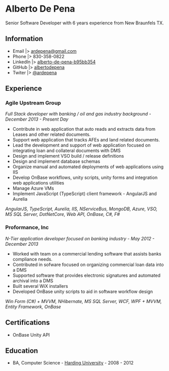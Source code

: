 # Alberto De Pena

Senior Software Developer with 6 years experience from New Braunfels TX.

## Information

* Email    |> ardepena@gmail.com
* Phone    |> 830-358-0822
* LinkedIn |> <a href="https://www.linkedin.com/in/alberto-de-pena-b95bb354/">alberto-de-pena-b95bb354</a>
* GitHub   |> <a href="https://github.com/albertodepena">albertodepena</a>
* Twiter   |> <a href="https://twitter.com/ardepena">@ardepena</a>

## Experience

### Agile Upstream Group

*Full Stack developer with banking / oil and gas industry background - December 2013 - Present Day*

* Contribute in web application that auto reads and extracts data from Leases and other related documents.
* Support web application that tracks AFEs and land related documents.
* Lead the development and support of web application focused on integrating loan and collateral documents with DMS
* Design and implement VSO build / release definitions
* Design and implement database schemas
* Organize manual and automated deployments of web applications using IIS
* Develop OnBase workflows, unity scripts, unity forms and integration web applications utilities
* Manage Azure VMs
* Implement JavaScript (TypeScript) client framework - AngularJS and Aurelia

*AngularJS, TypeScript, Aurelia, IIS, NServiceBus, MongoDB, Azure, VSO, MS SQL Server, DotNetCore, Web API, OnBase, C#, F#*

### Proformance, Inc

*N-Tier application developer focused on banking industry - May 2012 - December 2013*

* Worked with team on a commercial lending software that assists banks compliance needs. 
* Contributed in sofware focused on organizing commercial loan data into a DMS
* Supported software that provides electronic signatures and automated archival into a DMS
* Built several WiX installers
* Developed OnBase unity scripts to aid in software workflow design

*Win Form (C#) + MVVM, NHibernate, MS SQL Server, WCF, WPF + MVVM, Entity Framework, OnBase*

## Certifications

* OnBase Unity API

## Education

* BA, Computer Science - <a href="http://www.harding.edu">Harding University</a> - 2008 - 2012
